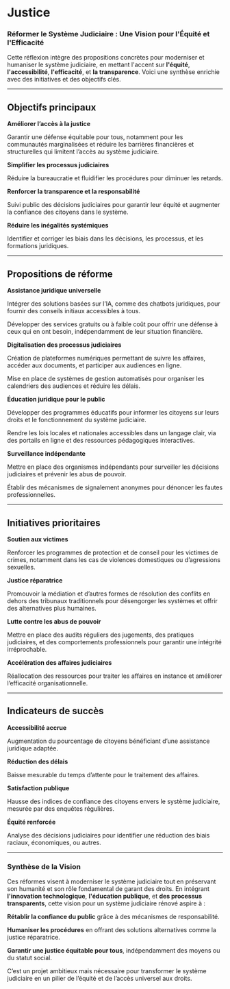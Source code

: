 # Justice

### **Réformer le Système Judiciaire : Une Vision pour l'Équité et l'Efficacité**

Cette réflexion intègre des propositions concrètes pour moderniser et humaniser le système judiciaire, en mettant l'accent sur **l'équité**, **l'accessibilité**, **l'efficacité**, et **la transparence**. Voici une synthèse enrichie avec des initiatives et des objectifs clés.

---

## **Objectifs principaux**

**Améliorer l’accès à la justice** 

Garantir une défense équitable pour tous, notamment pour les communautés marginalisées et réduire les barrières financières et structurelles qui limitent l’accès au système judiciaire.

**Simplifier les processus judiciaires** 

Réduire la bureaucratie et fluidifier les procédures pour diminuer les retards.

**Renforcer la transparence et la responsabilité** 

Suivi public des décisions judiciaires pour garantir leur équité et augmenter la confiance des citoyens dans le système.

**Réduire les inégalités systémiques** 

Identifier et corriger les biais dans les décisions, les processus, et les formations juridiques.

---

## **Propositions de réforme**

**Assistance juridique universelle** 

Intégrer des solutions basées sur l’IA, comme des chatbots juridiques, pour fournir des conseils initiaux accessibles à tous.

Développer des services gratuits ou à faible coût pour offrir une défense à ceux qui en ont besoin, indépendamment de leur situation financière.

**Digitalisation des processus judiciaires** 

Création de plateformes numériques permettant de suivre les affaires, accéder aux documents, et participer aux audiences en ligne.

Mise en place de systèmes de gestion automatisés pour organiser les calendriers des audiences et réduire les délais.

**Éducation juridique pour le public** 

Développer des programmes éducatifs pour informer les citoyens sur leurs droits et le fonctionnement du système judiciaire.

Rendre les lois locales et nationales accessibles dans un langage clair, via des portails en ligne et des ressources pédagogiques interactives.

**Surveillance indépendante** 

Mettre en place des organismes indépendants pour surveiller les décisions judiciaires et prévenir les abus de pouvoir.

Établir des mécanismes de signalement anonymes pour dénoncer les fautes professionnelles.

---

## **Initiatives prioritaires**

**Soutien aux victimes** 

Renforcer les programmes de protection et de conseil pour les victimes de crimes, notamment dans les cas de violences domestiques ou d’agressions sexuelles.

**Justice réparatrice** 

Promouvoir la médiation et d’autres formes de résolution des conflits en dehors des tribunaux traditionnels pour désengorger les systèmes et offrir des alternatives plus humaines.

**Lutte contre les abus de pouvoir** 

Mettre en place des audits réguliers des jugements, des pratiques judiciaires, et des comportements professionnels pour garantir une intégrité irréprochable.

**Accélération des affaires judiciaires** 

Réallocation des ressources pour traiter les affaires en instance et améliorer l’efficacité organisationnelle.

---

## **Indicateurs de succès**

**Accessibilité accrue** 

Augmentation du pourcentage de citoyens bénéficiant d’une assistance juridique adaptée.

**Réduction des délais** 

Baisse mesurable du temps d’attente pour le traitement des affaires.

**Satisfaction publique** 

Hausse des indices de confiance des citoyens envers le système judiciaire, mesurée par des enquêtes régulières.

**Équité renforcée** 

Analyse des décisions judiciaires pour identifier une réduction des biais raciaux, économiques, ou autres.

---

### **Synthèse de la Vision**

Ces réformes visent à moderniser le système judiciaire tout en préservant son humanité et son rôle fondamental de garant des droits. En intégrant **l'innovation technologique**, **l'éducation publique**, et **des processus transparents**, cette vision pour un système judiciaire rénové aspire à :

**Rétablir la confiance du public** grâce à des mécanismes de responsabilité.

**Humaniser les procédures** en offrant des solutions alternatives comme la justice réparatrice.

**Garantir une justice équitable pour tous**, indépendamment des moyens ou du statut social.

C’est un projet ambitieux mais nécessaire pour transformer le système judiciaire en un pilier de l’équité et de l’accès universel aux droits.
